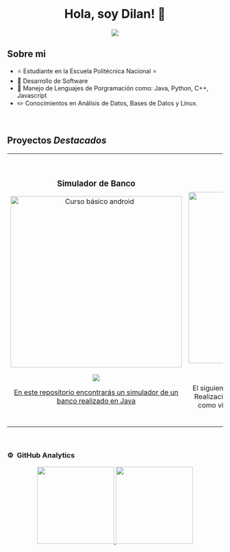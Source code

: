 <div align="center">
<h1 align="center">Hola, soy Dilan!</a> 👋</h1>
<img src="https://i.imgur.com/pifdxgA.jpeg" align="center">
</div>

## Sobre mi
- ⭐ Estudiante en la Escuela Politécnica Nacional ⭐ 
- 📲 Desarrollo de Software
- 🎥 Manejo de Lenguajes de Porgramación como: Java, Python, C++, Javascript
- ✏️ Conocimientos en Análisis de Datos, Bases de Datos y Linux.
<br>

## Proyectos *Destacados*
<table>
<tr>
<td width="50%">
<h3 align="center">Simulador de Banco</h3>
<div align="center">
<a href="https://github.com/DilanBedoya/Banco_Java" target="_blank"><img src="https://i.imgur.com/RFxK9Ue.png" width="400" alt="Curso básico android"></a>
<p>
<a href="https://github.com/DilanBedoya/Banco_Java" target="_blank">
<img src="https://img.shields.io/badge/CÓDIGO-ff9?style=for-the-badge&logo=github&logoColor=black">
</p>
<p>En este repositorio encontrarás un simulador de un banco realizado en Java</p>
</div>
                                                                                      
</td>

<td width="50%">
               <br>
<h3 align="center">DataLake-Análisis</h3>
<div align="center">                                       
<a href="https://github.com/DilanBedoya/Analisis_DataLake" target="_blank"><img src="https://i.imgur.com/RiiwOHz.jpeg" width="400" alt="Curso arquitectura MVVM"></a>
<br>
<p>
<a href="https://github.com/DilanBedoya/Analisis_DataLake" target="_blank">
<img src="https://img.shields.io/badge/C%C3%93DIGO-80ffaa?style=for-the-badge&logo=github&logoColor=black">
</a>

</p>
</p>El siguiente siguiente repositorio está basado en la Realización de un DataLake, el cual incluye temas como videojuegos, deportes, conciertos a nivel global</p>
</div>                                                             
</table>                                                                                                                                                            
</table>                                                                                 
</div>
<br>

### ⚙️ &nbsp;GitHub Analytics

<p align="center">
<a href="https://github.com/DilanBedoya">
  <img height="180em" src="https://github-readme-stats-eight-theta.vercel.app/api?username=DilanBedoya&show_icons=true&theme=algolia&include_all_commits=true&count_private=true"/>
  <img height="180em" src="https://github-readme-stats-eight-theta.vercel.app/api/top-langs/?username=DilanBedoya&layout=compact&langs_count=8&theme=algolia"/>
</a>
</p>

